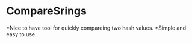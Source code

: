# CompareSrings
  *Nice to have tool for quickly compareing two hash values.
  *Simple and easy to use.

